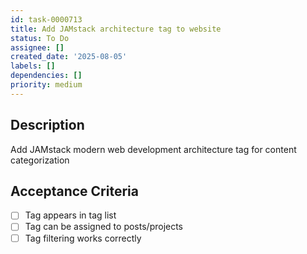 ```yaml
---
id: task-0000713
title: Add JAMstack architecture tag to website
status: To Do
assignee: []
created_date: '2025-08-05'
labels: []
dependencies: []
priority: medium
---
```


## Description

Add JAMstack modern web development architecture tag for content categorization

## Acceptance Criteria

- [ ] Tag appears in tag list
- [ ] Tag can be assigned to posts/projects
- [ ] Tag filtering works correctly
